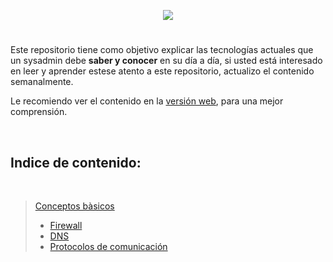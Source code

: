 

<p align="center">
   <!--<img src="https://user-images.githubusercontent.com/48721794/78295480-834b9180-752c-11ea-946d-2b890ad6adf3.png" alt="logo_template" width="72" height="72">-->
   <img src="https://user-images.githubusercontent.com/48721794/81127936-1454c480-8f40-11ea-825c-93b0c6fb8582.png">
</p>

# 

Este repositorio tiene como objetivo explicar las tecnologías actuales que un sysadmin debe **saber y conocer** en su día a día, si usted está interesado en leer y aprender estese atento a este repositorio, actualizo el contenido semanalmente.

Le recomiendo ver el contenido en la [versión web](https://massin-laaouaj.gitbook.io/terminos-sysadmin/), para una mejor comprensión.

<br>

## Indice de contenido:

<br>

> [Conceptos bàsicos](basico/basico.md)
> - [Firewall](terminos-sysadmin/blob/master/Basico/Basico.md#firewall-1)
> - [DNS](basico/basico#dns-1)
> - [Protocolos de comunicación](basico/basico#protocolos%de%comunicación-1)